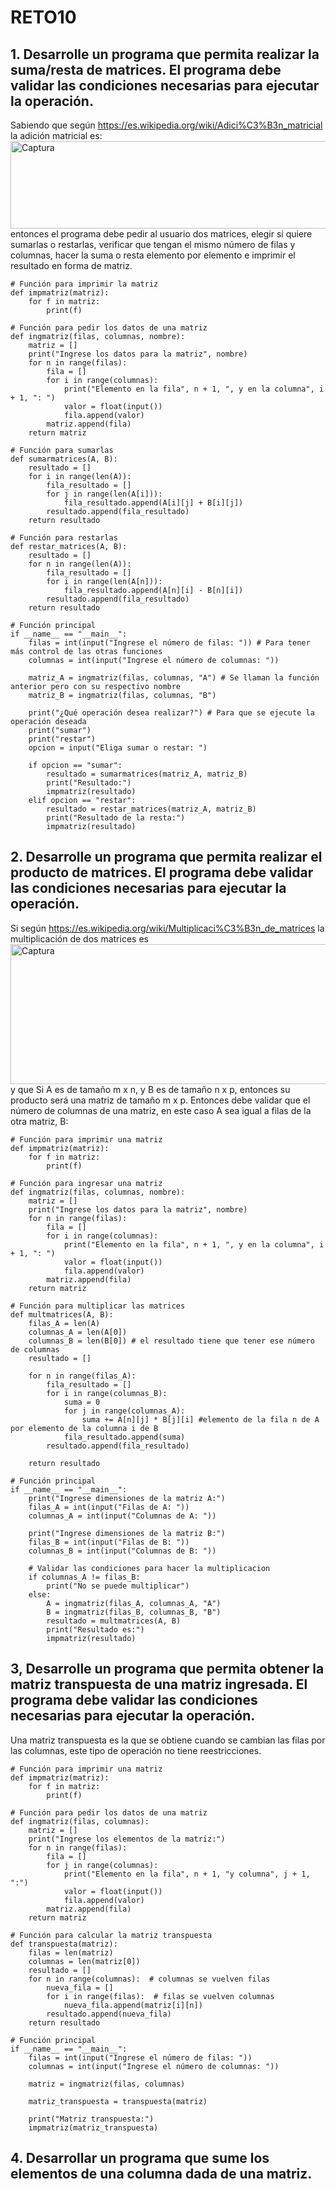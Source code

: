 # RETO10
## 1. Desarrolle un programa que permita realizar la suma/resta de matrices. El programa debe validar las condiciones necesarias para ejecutar la operación.
Sabiendo que según https://es.wikipedia.org/wiki/Adici%C3%B3n_matricial la adición matricial es:
<img width="546" height="140" alt="Captura" src="https://github.com/user-attachments/assets/2177f782-40de-409a-9b20-5fdb1eed8656" />  
entonces el programa debe pedir al usuario dos matrices, elegir si quiere sumarlas o restarlas, verificar que tengan el mismo número de filas y columnas, hacer la suma o resta elemento por elemento e imprimir el resultado en forma de matriz.
```
# Función para imprimir la matriz
def impmatriz(matriz):
    for f in matriz:
        print(f)

# Función para pedir los datos de una matriz
def ingmatriz(filas, columnas, nombre):
    matriz = []
    print("Ingrese los datos para la matriz", nombre)
    for n in range(filas):
        fila = []
        for i in range(columnas):
            print("Elemento en la fila", n + 1, ", y en la columna", i + 1, ": ")
            valor = float(input())
            fila.append(valor)
        matriz.append(fila)
    return matriz

# Función para sumarlas
def sumarmatrices(A, B):
    resultado = []
    for i in range(len(A)):
        fila_resultado = []
        for j in range(len(A[i])):
            fila_resultado.append(A[i][j] + B[i][j])
        resultado.append(fila_resultado)
    return resultado

# Función para restarlas
def restar_matrices(A, B):
    resultado = []
    for n in range(len(A)):
        fila_resultado = []
        for i in range(len(A[n])):
            fila_resultado.append(A[n][i] - B[n][i])
        resultado.append(fila_resultado)
    return resultado

# Función principal
if __name__ == "__main__":
    filas = int(input("Ingrese el número de filas: ")) # Para tener más control de las otras funciones
    columnas = int(input("Ingrese el número de columnas: "))

    matriz_A = ingmatriz(filas, columnas, "A") # Se llaman la función anterior pero con su respectivo nombre
    matriz_B = ingmatriz(filas, columnas, "B")

    print("¿Qué operación desea realizar?") # Para que se ejecute la operación deseada
    print("sumar")
    print("restar")
    opcion = input("Eliga sumar o restar: ")

    if opcion == "sumar":
        resultado = sumarmatrices(matriz_A, matriz_B)
        print("Resultado:")
        impmatriz(resultado)
    elif opcion == "restar":
        resultado = restar_matrices(matriz_A, matriz_B)
        print("Resultado de la resta:")
        impmatriz(resultado)
```
## 2. Desarrolle un programa que permita realizar el producto de matrices. El programa debe validar las condiciones necesarias para ejecutar la operación.
Si según https://es.wikipedia.org/wiki/Multiplicaci%C3%B3n_de_matrices la multiplicación de dos matrices es 
<img width="556" height="224" alt="Captura" src="https://github.com/user-attachments/assets/b1b2c543-a0f5-469b-9966-b3e386ccc954" />  
y que Si A es de tamaño m x n, y B es de tamaño n x p, entonces su producto será una matriz de tamaño m x p. Entonces debe validar que el número de columnas de una matriz, en este caso A sea igual a filas de la otra matriz, B:
```
# Función para imprimir una matriz
def impmatriz(matriz):
    for f in matriz:
        print(f)

# Función para ingresar una matriz
def ingmatriz(filas, columnas, nombre):
    matriz = []
    print("Ingrese los datos para la matriz", nombre)
    for n in range(filas):
        fila = []
        for i in range(columnas):
            print("Elemento en la fila", n + 1, ", y en la columna", i + 1, ": ")
            valor = float(input())
            fila.append(valor)
        matriz.append(fila)
    return matriz

# Función para multiplicar las matrices
def multmatrices(A, B):
    filas_A = len(A)
    columnas_A = len(A[0])
    columnas_B = len(B[0]) # el resultado tiene que tener ese número de columnas
    resultado = []

    for n in range(filas_A):
        fila_resultado = []
        for i in range(columnas_B):
            suma = 0
            for j in range(columnas_A):
                suma += A[n][j] * B[j][i] #elemento de la fila n de A por elemento de la columna i de B
            fila_resultado.append(suma)
        resultado.append(fila_resultado)

    return resultado

# Función principal
if __name__ == "__main__":
    print("Ingrese dimensiones de la matriz A:")
    filas_A = int(input("Filas de A: "))
    columnas_A = int(input("Columnas de A: "))

    print("Ingrese dimensiones de la matriz B:")
    filas_B = int(input("Filas de B: "))
    columnas_B = int(input("Columnas de B: "))

    # Validar las condiciones para hacer la multiplicacion 
    if columnas_A != filas_B:
        print("No se puede multiplicar")
    else:
        A = ingmatriz(filas_A, columnas_A, "A")
        B = ingmatriz(filas_B, columnas_B, "B")
        resultado = multmatrices(A, B)
        print("Resultado es:")
        impmatriz(resultado)
```
## 3, Desarrolle un programa que permita obtener la matriz transpuesta de una matriz ingresada. El programa debe validar las condiciones necesarias para ejecutar la operación.
Una matriz transpuesta es la que se obtiene cuando se cambian las filas por las columnas, este tipo de operación no tiene reestricciones.
```
# Función para imprimir una matriz
def impmatriz(matriz):
    for f in matriz:
        print(f)

# Función para pedir los datos de una matriz
def ingmatriz(filas, columnas):
    matriz = []
    print("Ingrese los elementos de la matriz:")
    for n in range(filas):
        fila = []
        for j in range(columnas):
            print("Elemento en la fila", n + 1, "y columna", j + 1, ":")
            valor = float(input())
            fila.append(valor)
        matriz.append(fila)
    return matriz

# Función para calcular la matriz transpuesta
def transpuesta(matriz):
    filas = len(matriz)
    columnas = len(matriz[0])
    resultado = []
    for n in range(columnas):  # columnas se vuelven filas
        nueva_fila = []
        for i in range(filas):  # filas se vuelven columnas
            nueva_fila.append(matriz[i][n])
        resultado.append(nueva_fila)
    return resultado

# Función principal
if __name__ == "__main__":
    filas = int(input("Ingrese el número de filas: "))
    columnas = int(input("Ingrese el número de columnas: "))

    matriz = ingmatriz(filas, columnas)

    matriz_transpuesta = transpuesta(matriz)

    print("Matriz transpuesta:")
    impmatriz(matriz_transpuesta)
```
## 4. Desarrollar un programa que sume los elementos de una columna dada de una matriz.
